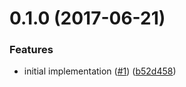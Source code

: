 <a name="0.1.0"></a>
# 0.1.0 (2017-06-21)


### Features

* initial implementation ([#1](https://github.com/mljs/baseline-correction-regression/issues/1)) ([b52d458](https://github.com/mljs/baseline-correction-regression/commit/b52d458))



